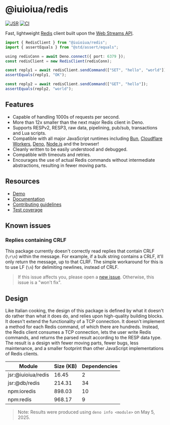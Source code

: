 # @iuioiua/redis

[![JSR](https://jsr.io/badges/@iuioiua/redis)](https://jsr.io/@iuioiua/redis)
[![CI](https://github.com/iuioiua/redis/actions/workflows/ci.yml/badge.svg)](https://github.com/iuioiua/redis/actions/workflows/ci.yml)

Fast, lightweight [Redis](https://redis.io/) client built upon the
[Web Streams API](https://developer.mozilla.org/en-US/docs/Web/API/Streams_API).

```ts
import { RedisClient } from "@iuioiua/redis";
import { assertEquals } from "@std/assert/equals";

using redisConn = await Deno.connect({ port: 6379 });
const redisClient = new RedisClient(redisConn);

const reply1 = await redisClient.sendCommand(["SET", "hello", "world"]);
assertEquals(reply1, "OK");

const reply2 = await redisClient.sendCommand(["GET", "hello"]);
assertEquals(reply2, "world");
```

## Features

- Capable of handling 1000s of requests per second.
- More than 12x smaller than the next major Redis client in Deno.
- Supports RESPv2, RESP3, raw data, pipelining, pub/sub, transactions and Lua
  scripts.
- Compatible with all major JavaScript runtimes including
  [Bun](https://bun.sh/), [Cloudflare Workers](https://workers.cloudflare.com/),
  [Deno](https://deno.com/), [Node.js](https://nodejs.org/en) and the browser!
- Cleanly written to be easily understood and debugged.
- Compatible with timeouts and retries.
- Encourages the use of actual Redis commands without intermediate abstractions,
  resulting in fewer moving parts.

## Resources

- [Demo](https://redis.iuioiua.deno.net/)
- [Documentation](https://jsr.io/@iuioiua/redis/doc)
- [Contributing guidelines](./CONTRIBUTING.md)
- [Test coverage](https://redis-coverage.iuioiua.deno.net/)

## Known issues

### Replies containing CRLF

This package currently doesn't correctly read replies that contain CRLF (`\r\n`)
within the message. For example, if a bulk string contains a CRLF, it'll only
return the message, up to that CLRF. The simple workaround for this is to use LF
(`\n`) for delimiting newlines, instead of CRLF.

> If this issue affects you, please open a
> [new issue](https://github.com/iuioiua/redis/issues/new). Otherwise, this
> issue is a "won't fix".

## Design

Like Italian cooking, the design of this package is defined by what it doesn't
do rather than what it does do, and relies upon high-quality building blocks. It
doesn't extend the functionality of a TCP connection. It doesn't implement a
method for each Redis command, of which there are hundreds. Instead, the Redis
client consumes a TCP connection, lets the user write Redis commands, and
returns the parsed result according to the RESP data type. The result is a
design with fewer moving parts, fewer bugs, less maintenance, and a smaller
footprint than other JavaScript implementations of Redis clients.

| Module             | Size (KB) | Dependencies |
| ------------------ | --------- | ------------ |
| jsr:@iuioiua/redis | 16.45     | 2            |
| jsr:@db/redis      | 214.31    | 34           |
| npm:ioredis        | 898.03    | 10           |
| npm:redis          | 968.17    | 9            |

> Note: Results were produced using `deno info <module>` on May 5, 2025.
